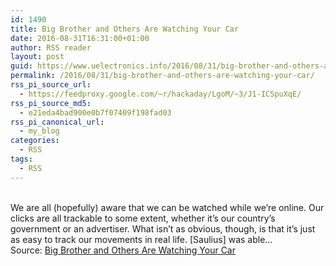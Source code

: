 ```yaml
---
id: 1490
title: Big Brother and Others Are Watching Your Car
date: 2016-08-31T16:31:00+01:00
author: RSS reader
layout: post
guid: https://www.uelectronics.info/2016/08/31/big-brother-and-others-are-watching-your-car/
permalink: /2016/08/31/big-brother-and-others-are-watching-your-car/
rss_pi_source_url:
  - https://feedproxy.google.com/~r/hackaday/LgoM/~3/J1-ICSpuXqE/
rss_pi_source_md5:
  - e21eda4bad900e0b7f07409f198fad03
rss_pi_canonical_url:
  - my_blog
categories:
  - RSS
tags:
  - RSS
---
```

&#013;  
We are all (hopefully) aware that we can be watched while we’re online. Our clicks are all trackable to some extent, whether it’s our country’s government or an advertiser. What isn’t as obvious, though, is that it’s just as easy to track our movements in real life. [Saulius] was able…&#013;  
Source: <a href="https://feedproxy.google.com/~r/hackaday/LgoM/~3/J1-ICSpuXqE/" target="_blank">Big Brother and Others Are Watching Your Car</a>